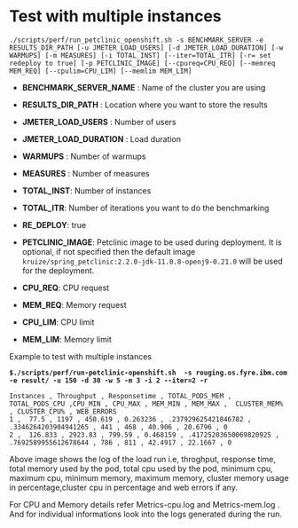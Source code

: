 # Test with multiple instances 

`./scripts/perf/run_petclinic_openshift.sh -s BENCHMARK_SERVER -e RESULTS_DIR_PATH [-u JMETER_LOAD_USERS] [-d JMETER_LOAD_DURATION] [-w WARMUPS] [-m MEASURES] [-i TOTAL_INST] [--iter=TOTAL_ITR] [-r= set redeploy to true] [-p PETCLINIC_IMAGE] [--cpureq=CPU_REQ] [--memreq MEM_REQ] [--cpulim=CPU_LIM] [--memlim MEM_LIM]` 

- **BENCHMARK_SERVER_NAME** : Name of the cluster you are using
- **RESULTS_DIR_PATH** : Location where you want to store the results
- **JMETER_LOAD_USERS** : Number of users
- **JMETER_LOAD_DURATION** : Load duration
- **WARMUPS** : Number of warmups
- **MEASURES** : Number of measures

- **TOTAL_INST**: Number of instances
- **TOTAL_ITR**: Number of iterations you want to do the benchmarking
- **RE_DEPLOY**: true
- **PETCLINIC_IMAGE**: Petclinic image to be used during deployment. It is optional, if not specified then the default image `kruize/spring_petclinic:2.2.0-jdk-11.0.8-openj9-0.21.0` will be used for the deployment.
- **CPU_REQ**: CPU request
- **MEM_REQ**: Memory request
- **CPU_LIM**: CPU limit
- **MEM_LIM**: Memory limit

Example to test with multiple instances

**`$./scripts/perf/run-petclinic-openshift.sh  -s rouging.os.fyre.ibm.com -e result/ -u 150 -d 30 -w 5 -m 3 -i 2 --iter=2 -r`**

``` 
Instances , Throughput , Responsetime , TOTAL_PODS_MEM , TOTAL_PODS_CPU ,CPU_MIN , CPU_MAX , MEM_MIN , MEM_MAX ,  CLUSTER_MEM% , CLUSTER_CPU% , WEB_ERRORS 
1 ,  77.5 , 1197 , 450.619 , 0.263236 , .237929625421846782 , .3346264203904941265 , 441 , 468 , 40.906 , 20.6796 , 0
2 ,  126.833 , 2923.83 , 799.59 , 0.468159 , .41725203650069820925 , .7692589955612678644 , 786 , 811 , 42.4917 , 22.1667 , 0

```
Above image shows the log of the load run i.e, throghput, response time, total memory used by the pod, total cpu used by the pod, minimum cpu, maximum cpu, minimum memory, maximum memory, cluster memory usage in percentage,cluster cpu in percentage and web errors if any.

For CPU and Memory details refer Metrics-cpu.log and Metrics-mem.log . And for individual informations look into the logs generated during the run.

